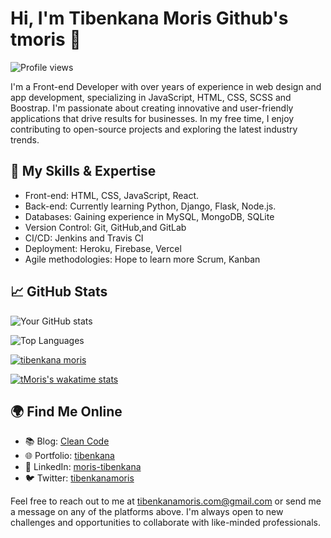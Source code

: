 # Hi, I'm Tibenkana Moris Github's tmoris  👋

![Profile views](https://gpvc.arturio.dev/tmoris)


I'm a Front-end Developer with over  years of experience in web design and  app development, specializing in JavaScript, HTML, CSS, SCSS and Boostrap. I'm passionate about creating innovative and user-friendly applications that drive results for businesses. In my free time, I enjoy contributing to open-source projects and exploring the latest industry trends.

## 🌟 My Skills & Expertise

- Front-end: HTML, CSS, JavaScript, React.
- Back-end: Currently learning  Python, Django, Flask, Node.js.
- Databases: Gaining experience in MySQL, MongoDB, SQLite
- Version Control: Git, GitHub,and  GitLab
- CI/CD: Jenkins and Travis CI
- Deployment: Heroku, Firebase, Vercel
- Agile methodologies: Hope to learn more Scrum, Kanban

## 📈 GitHub Stats

![Your GitHub stats](https://github-readme-stats.vercel.app/api?username=tmoris&show_icons=true&theme=radical)

![Top Languages](https://github-readme-stats.vercel.app/api/top-langs/?username=tmoris&layout=compact&theme=radical)

<p align="left"> <a href="https://github.com/ryo-ma/github-profile-trophy"><img src="https://github-profile-trophy.vercel.app/?username=tmoris" alt="tibenkana moris" /></a> </p>

[![tMoris's wakatime stats](https://github-readme-stats.vercel.app/api/wakatime?username=tmoris)](https://github.com/anuraghazra/github-readme-stats)

## 🌍 Find Me Online

- 📚 Blog: [Clean Code](https://www.linkedin.com/posts/moris-tibenkana-34116b182_cleancode-codequality-softwaredevelopment-activity-7044146435478462464-eCQD?utm_source=share&utm_medium=member_desktopk)
- 🌐 Portfolio: [tibenkana](your_portfolio_link)
- 💼 LinkedIn: [moris-tibenkana](https://www.linkedin.com/in/moris-tibenkana-34116b182/)
- 🐦 Twitter: [tibenkanamoris](https://twitter.com/tibenkanamoris)


Feel free to reach out to me at tibenkanamoris.com@gmail.com or send me a message on any of the platforms above. I'm always open to new challenges and opportunities to collaborate with like-minded professionals.



